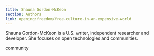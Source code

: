 ```yaml
---
title: Shauna Gordon-McKeon
section: Authors
link: opening:freedom/free-culture-in-an-expensive-world
---
```


Shauna Gordon-McKeon is a U.S. writer, independent researcher and developer.
She focuses on open technologies and communities.

[0]: https://mako.cc/writing/hill-when_free_software_isnt_better.html 
[1]: http://www.ashedryden.com/blog/the-ethics-of-unpaid-labor-and-the-oss-
community 
[^1]: I am from the United States. This essay is written from that
limited perspective, and may not apply to other countries and cultures.


